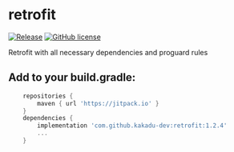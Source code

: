 # retrofit
[![Release](https://jitpack.io/v/kakadu-dev/retrofit.svg)](https://jitpack.io/#kakadu-dev/retrofit)
[![GitHub license](https://img.shields.io/badge/license-Apache%20License%202.0-blue.svg?style=flat)](http://www.apache.org/licenses/LICENSE-2.0)

Retrofit with all necessary dependencies and proguard rules

## Add to your build.gradle:
```groovy
    repositories {
		maven { url 'https://jitpack.io' }
	}
    dependencies {
    	implementation 'com.github.kakadu-dev:retrofit:1.2.4'
    	...
    }
```
